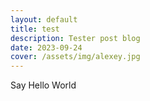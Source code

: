 ```yaml
---
layout: default
title: test
description: Tester post blog
date: 2023-09-24
cover: /assets/img/alexey.jpg
---
```


Say Hello World